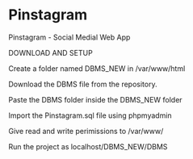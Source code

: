 # Pinstagram
Pinstagram - Social Medial Web App

DOWNLOAD AND SETUP

Create a folder named DBMS_NEW in /var/www/html

Download the DBMS file from the repository.

Paste the DBMS folder inside the DBMS_NEW folder

Import the Pinstagram.sql file using phpmyadmin

Give read and write perimissions to /var/www/

Run the project as localhost/DBMS_NEW/DBMS
